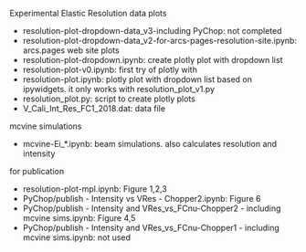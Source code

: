 Experimental Elastic Resolution data plots

* resolution-plot-dropdown-data_v3-including PyChop: not completed
* resolution-plot-dropdown-data_v2-for-arcs-pages-resolution-site.ipynb: arcs.pages web site plots
* resolution-plot-dropdown.ipynb: create plotly plot with dropdown list
* resolution-plot-v0.ipynb: first try of plotly with 
* resolution-plot.ipynb: plotly plot with dropdown list based on ipywidgets. it only works with resolution_plot_v1.py
* resolution_plot.py: script to create plotly plots
* V_Cali_Int_Res_FC1_2018.dat: data file


mcvine simulations
* mcvine-Ei_*.ipynb: beam simulations. also calculates resolution and intensity


for publication
* resolution-plot-mpl.ipynb: Figure 1,2,3
* PyChop/publish - Intensity vs VRes - Chopper2.ipynb: Figure 6
* PyChop/publish - Intensity and VRes_vs_FCnu-Chopper2 - including mcvine sims.ipynb: Figure 4,5
* PyChop/publish - Intensity and VRes_vs_FCnu-Chopper1 - including mcvine sims.ipynb: not used
